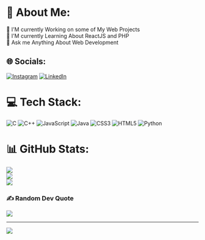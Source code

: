 # 💫 About Me:
🔭 I'M currently Working on some of My Web Projects<br>🌱 I'M currently Learning About ReactJS and PHP<br>💬 Ask me Anything About Web Development


## 🌐 Socials:
[![Instagram](https://img.shields.io/badge/Instagram-%23E4405F.svg?logo=Instagram&logoColor=white)](https://instagram.com/realroshankumar) [![LinkedIn](https://img.shields.io/badge/LinkedIn-%230077B5.svg?logo=linkedin&logoColor=white)](https://linkedin.com/in/roshan-kumar-a10411221) 

# 💻 Tech Stack:
![C](https://img.shields.io/badge/c-%2300599C.svg?style=for-the-badge&logo=c&logoColor=white) ![C++](https://img.shields.io/badge/c++-%2300599C.svg?style=for-the-badge&logo=c%2B%2B&logoColor=white) ![JavaScript](https://img.shields.io/badge/javascript-%23323330.svg?style=for-the-badge&logo=javascript&logoColor=%23F7DF1E) ![Java](https://img.shields.io/badge/java-%23ED8B00.svg?style=for-the-badge&logo=java&logoColor=white) ![CSS3](https://img.shields.io/badge/css3-%231572B6.svg?style=for-the-badge&logo=css3&logoColor=white) ![HTML5](https://img.shields.io/badge/html5-%23E34F26.svg?style=for-the-badge&logo=html5&logoColor=white) ![Python](https://img.shields.io/badge/python-3670A0?style=for-the-badge&logo=python&logoColor=ffdd54)
# 📊 GitHub Stats:
![](https://github-readme-stats.vercel.app/api?username=beastboot&theme=dark&hide_border=false&include_all_commits=false&count_private=false)<br/>
![](https://github-readme-streak-stats.herokuapp.com/?user=beastboot&theme=dark&hide_border=false)<br/>
![](https://github-readme-stats.vercel.app/api/top-langs/?username=beastboot&theme=dark&hide_border=false&include_all_commits=false&count_private=false&layout=compact)

### ✍️ Random Dev Quote
![](https://quotes-github-readme.vercel.app/api?type=horizontal&theme=radical)

---
[![](https://visitcount.itsvg.in/api?id=beastboot&icon=0&color=0)](https://visitcount.itsvg.in)

